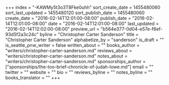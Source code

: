 +++
index = "-KAWMy5t3o3T8Fke0uhh"
sort_create_date = 1455480060
sort_last_updated = 1455480120
sort_publish_date = 1455480060
create_date = "2016-02-14T12:01:00-08:00"
publish_date = "2016-02-14T12:01:00-08:00"
date = "2016-02-14T12:01:00-08:00"
last_updated = "2016-02-14T12:02:00-08:00"
preview_url = "b564e377-0d04-e57e-f6ef-93d5f2a3c24c"
byline = "Christopher Carter Sanderson"
title = "Christopher Carter Sanderson"
alphabetize_by = "sanderson"
is_draft = ""
is_seattle_pnw_writer = false
written_about = ""
books_author = "writers/christopher-carter-sanderson.md"
reviews_about = "writers/christopher-carter-sanderson.md"
notes_about = "writers/christopher-carter-sanderson.md"
sponsorships_author = ["sponsorships/the-too-brief-chronicle-of-judah-lowe.md"]
email = ""
twitter = ""
website = ""
bio = ""
reviews_byline = ""
notes_byline = ""
books_translator = ""
+++
